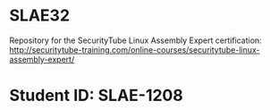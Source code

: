 # SLAE32

Repository for the SecurityTube Linux Assembly Expert certification: http://securitytube-training.com/online-courses/securitytube-linux-assembly-expert/

# Student ID: SLAE-1208
